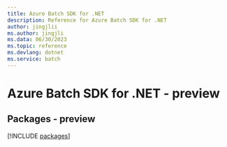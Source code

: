 ```yaml
---
title: Azure Batch SDK for .NET
description: Reference for Azure Batch SDK for .NET
author: jingjlii
ms.author: jingjli
ms.data: 06/30/2023
ms.topic: reference
ms.devlang: dotnet
ms.service: batch
---
```

# Azure Batch SDK for .NET - preview
## Packages - preview
[!INCLUDE [packages](batch-index.md)]
